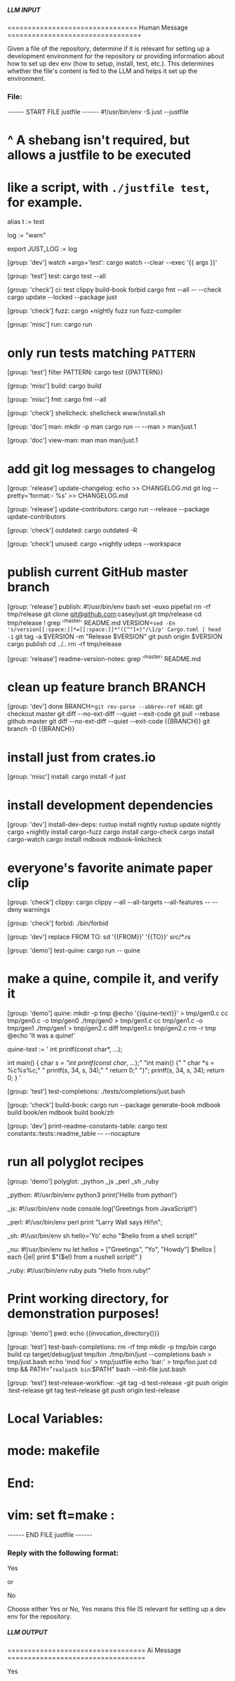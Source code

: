 ##### LLM INPUT #####
================================ Human Message =================================

Given a file of the repository, determine if it is relevant for setting up a development environment for the repository or providing information about how to set up dev env (how to setup, install, test, etc.). This determines whether the file's content is fed to the LLM and helps it set up the environment.

### File:
------ START FILE justfile ------
#!/usr/bin/env -S just --justfile
# ^ A shebang isn't required, but allows a justfile to be executed
#   like a script, with `./justfile test`, for example.

alias t := test

log := "warn"

export JUST_LOG := log

[group: 'dev']
watch +args='test':
  cargo watch --clear --exec '{{ args }}'

[group: 'test']
test:
  cargo test --all

[group: 'check']
ci: test clippy build-book forbid
  cargo fmt --all -- --check
  cargo update --locked --package just

[group: 'check']
fuzz:
  cargo +nightly fuzz run fuzz-compiler

[group: 'misc']
run:
  cargo run

# only run tests matching `PATTERN`
[group: 'test']
filter PATTERN:
  cargo test {{PATTERN}}

[group: 'misc']
build:
  cargo build

[group: 'misc']
fmt:
  cargo fmt --all

[group: 'check']
shellcheck:
  shellcheck www/install.sh

[group: 'doc']
man:
  mkdir -p man
  cargo run -- --man > man/just.1

[group: 'doc']
view-man: man
  man man/just.1

# add git log messages to changelog
[group: 'release']
update-changelog:
  echo >> CHANGELOG.md
  git log --pretty='format:- %s' >> CHANGELOG.md

[group: 'release']
update-contributors:
  cargo run --release --package update-contributors

[group: 'check']
outdated:
  cargo outdated -R

[group: 'check']
unused:
  cargo +nightly udeps --workspace

# publish current GitHub master branch
[group: 'release']
publish:
  #!/usr/bin/env bash
  set -euxo pipefail
  rm -rf tmp/release
  git clone git@github.com:casey/just.git tmp/release
  cd tmp/release
  ! grep '<sup>master</sup>' README.md
  VERSION=`sed -En 's/version[[:space:]]*=[[:space:]]*"([^"]+)"/\1/p' Cargo.toml | head -1`
  git tag -a $VERSION -m "Release $VERSION"
  git push origin $VERSION
  cargo publish
  cd ../..
  rm -rf tmp/release

[group: 'release']
readme-version-notes:
  grep '<sup>master</sup>' README.md

# clean up feature branch BRANCH
[group: 'dev']
done BRANCH=`git rev-parse --abbrev-ref HEAD`:
  git checkout master
  git diff --no-ext-diff --quiet --exit-code
  git pull --rebase github master
  git diff --no-ext-diff --quiet --exit-code {{BRANCH}}
  git branch -D {{BRANCH}}

# install just from crates.io
[group: 'misc']
install:
  cargo install -f just

# install development dependencies
[group: 'dev']
install-dev-deps:
  rustup install nightly
  rustup update nightly
  cargo +nightly install cargo-fuzz
  cargo install cargo-check
  cargo install cargo-watch
  cargo install mdbook mdbook-linkcheck

# everyone's favorite animate paper clip
[group: 'check']
clippy:
  cargo clippy --all --all-targets --all-features -- --deny warnings

[group: 'check']
forbid:
  ./bin/forbid

[group: 'dev']
replace FROM TO:
  sd '{{FROM}}' '{{TO}}' src/*.rs

[group: 'demo']
test-quine:
  cargo run -- quine

# make a quine, compile it, and verify it
[group: 'demo']
quine:
  mkdir -p tmp
  @echo '{{quine-text}}' > tmp/gen0.c
  cc tmp/gen0.c -o tmp/gen0
  ./tmp/gen0 > tmp/gen1.c
  cc tmp/gen1.c -o tmp/gen1
  ./tmp/gen1 > tmp/gen2.c
  diff tmp/gen1.c tmp/gen2.c
  rm -r tmp
  @echo 'It was a quine!'

quine-text := '
  int printf(const char*, ...);

  int main() {
    char *s =
      "int printf(const char*, ...);"
      "int main() {"
      "   char *s = %c%s%c;"
      "  printf(s, 34, s, 34);"
      "  return 0;"
      "}";
    printf(s, 34, s, 34);
    return 0;
  }
'

[group: 'test']
test-completions:
  ./tests/completions/just.bash

[group: 'check']
build-book:
  cargo run --package generate-book
  mdbook build book/en
  mdbook build book/zh

[group: 'dev']
print-readme-constants-table:
  cargo test constants::tests::readme_table -- --nocapture

# run all polyglot recipes
[group: 'demo']
polyglot: _python _js _perl _sh _ruby

_python:
  #!/usr/bin/env python3
  print('Hello from python!')

_js:
  #!/usr/bin/env node
  console.log('Greetings from JavaScript!')

_perl:
  #!/usr/bin/env perl
  print "Larry Wall says Hi!\n";

_sh:
  #!/usr/bin/env sh
  hello='Yo'
  echo "$hello from a shell script!"

_nu:
  #!/usr/bin/env nu
  let hellos = ["Greetings", "Yo", "Howdy"]
  $hellos | each {|el| print $"($el) from a nushell script!" }

_ruby:
  #!/usr/bin/env ruby
  puts "Hello from ruby!"

# Print working directory, for demonstration purposes!
[group: 'demo']
pwd:
  echo {{invocation_directory()}}

[group: 'test']
test-bash-completions:
  rm -rf tmp
  mkdir -p tmp/bin
  cargo build
  cp target/debug/just tmp/bin
  ./tmp/bin/just --completions bash > tmp/just.bash
  echo 'mod foo' > tmp/justfile
  echo 'bar:' > tmp/foo.just
  cd tmp && PATH="`realpath bin`:$PATH" bash --init-file just.bash

[group: 'test']
test-release-workflow:
  -git tag -d test-release
  -git push origin :test-release
  git tag test-release
  git push origin test-release

# Local Variables:
# mode: makefile
# End:
# vim: set ft=make :

------ END FILE justfile ------

### Reply with the following format:

<rel>Yes</rel>

or

<rel>No</rel>

Choose either Yes or No, Yes means this file IS relevant for setting up a dev env for the repository.

##### LLM OUTPUT #####
================================== Ai Message ==================================

<rel>Yes</rel>